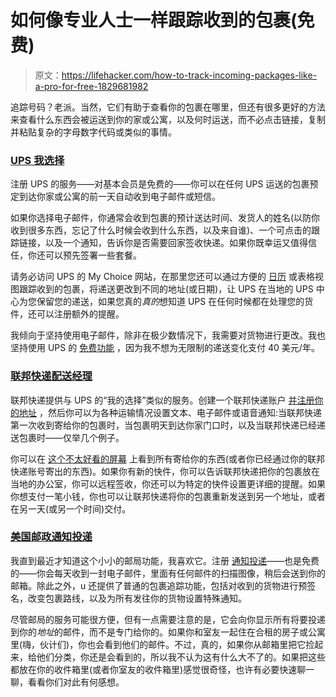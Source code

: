 # 如何像专业人士一样跟踪收到的包裹(免费)

> 原文：<https://lifehacker.com/how-to-track-incoming-packages-like-a-pro-for-free-1829681982>

追踪号码？老派。当然，它们有助于查看你的包裹在哪里，但还有很多更好的方法来查看什么东西会被运送到你的家或公寓，以及何时运送，而不必点击链接，复制并粘贴复杂的字母数字代码或类似的事情。



### [UPS 我选择](https://www.ups.com/mychoice/welcome.html)

注册 UPS 的服务——对基本会员是免费的——你可以在任何 UPS 运送的包裹预定到达你家或公寓的前一天自动收到电子邮件或短信。

如果你选择电子邮件，你通常会收到包裹的预计送达时间、发货人的姓名(以防你收到很多东西，忘记了什么时候会收到什么东西，以及来自谁)、一个可点击的跟踪链接，以及一个通知，告诉你是否需要回家签收快递。如果你既幸运又值得信任，你还可以预先签署一些套餐。

请务必访问 UPS 的 My Choice 网站，在那里您还可以通过方便的 [日历](https://wwwapps.ups.com/mcdp?loc=en_US) 或表格视图跟踪收到的包裹，将递送更改到不同的地址(或日期)，让 UPS 在当地的 UPS 中心为您保留您的递送，如果您真的*真的*想知道 UPS 在任何时候都在处理您的货件，还可以注册额外的提醒。

我倾向于坚持使用电子邮件，除非在极少数情况下，我需要对货物进行更改。我也坚持使用 UPS 的 [免费功能](https://www.ups.com/mychoice/features/) ，因为我不想为无限制的递送变化支付 40 美元/年。

### [联邦快递配送经理](https://www.fedex.com/apps/myprofile/deliverymanager/)

联邦快递提供与 UPS 的“我的选择”类似的服务。创建一个联邦快递账户 [并注册你的地址](https://www.fedex.com/apps/myprofile/deliverymanager/) ，然后你可以为各种运输情况设置文本、电子邮件或语音通知:当联邦快递第一次收到寄给你的包裹时，当包裹明天到达你家门口时，以及当联邦快递已经递送包裹时——仅举几个例子。

你可以在 [这个不太好看的屏幕](https://www.fedex.com/apps/fedextracking/?cntry_code=us&locale=us_en) 上看到所有寄给你的东西(或者你已经通过你的联邦快递账号寄出的东西)。如果你有新的快件，你可以告诉联邦快递把你的包裹放在当地的办公室，你可以远程签收，你还可以为特定的快件设置更详细的提醒。如果你想支付一笔小钱，你也可以让联邦快递将你的包裹重新发送到另一个地址，或者在另一天(或另一个时间)交付。

### [美国邮政通知投递](https://informeddelivery.usps.com/box/pages/intro/start.action)

我直到最近才知道这个小小的邮局功能，我喜欢它。注册 [通知投递](https://informeddelivery.usps.com/box/pages/intro/start.action)——也是免费的——你会每天收到一封电子邮件，里面有任何邮件的扫描图像，稍后会送到你的邮箱。除此之外，u 还提供了普通的包裹追踪功能，包括对收到的货物进行预签名，改变包裹路线，以及为所有发往你的货物设置特殊通知。

尽管邮局的服务可能很方便，但有一点需要注意的是，它会向你显示所有将要投递到你的*地址*的邮件，而不是专门给你的。如果你和室友一起住在合租的房子或公寓里(嗨，伙计们)，你也会看到他们的邮件。不过，真的，如果你从邮箱里把它捡起来，给他们分类，你还是会看到的，所以我不认为这有什么大不了的。如果把这些都放在你的收件箱里(或者你室友的收件箱里)感觉很奇怪，也许有必要快速聊一聊，看看你们对此有何感想。